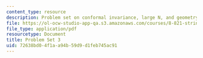 ```yaml
---
content_type: resource
description: Problem set on conformal invariance, large N, and geometry of AdS.
file: https://ol-ocw-studio-app-qa.s3.amazonaws.com/courses/8-821-string-theory-fall-2008/72638bd04f1aa94b59d9d1feb745ac91_pset03.pdf
file_type: application/pdf
resourcetype: Document
title: Problem Set 3
uid: 72638bd0-4f1a-a94b-59d9-d1feb745ac91
---
```

